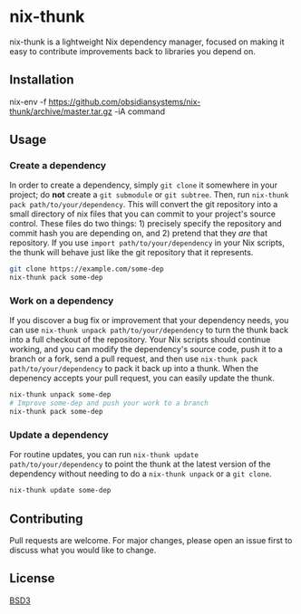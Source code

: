 # nix-thunk

nix-thunk is a lightweight Nix dependency manager, focused on making it easy to contribute improvements back to libraries you depend on.

## Installation

nix-env -f https://github.com/obsidiansystems/nix-thunk/archive/master.tar.gz -iA command

## Usage

### Create a dependency

In order to create a dependency, simply `git clone` it somewhere in your project; do **not** create a `git submodule` or `git subtree`.  Then, run `nix-thunk pack path/to/your/dependency`.  This will convert the git repository into a small directory of nix files that you can commit to your project's source control.  These files do two things: 1) precisely specify the repository and commit hash you are depending on, and 2) pretend that they *are* that repository.  If you use `import path/to/your/dependency` in your Nix scripts, the thunk will behave just like the git repository that it represents.

```bash
git clone https://example.com/some-dep
nix-thunk pack some-dep
```

### Work on a dependency

If you discover a bug fix or improvement that your dependency needs, you can use `nix-thunk unpack path/to/your/dependency` to turn the thunk back into a full checkout of the repository.  Your Nix scripts should continue working, and you can modify the dependency's source code, push it to a branch or a fork, send a pull request, and then use `nix-thunk pack path/to/your/dependency` to pack it back up into a thunk.  When the depenency accepts your pull request, you can easily update the thunk.

```bash
nix-thunk unpack some-dep
# Improve some-dep and push your work to a branch
nix-thunk pack some-dep
```

### Update a dependency

For routine updates, you can run `nix-thunk update path/to/your/dependency` to point the thunk at the latest version of the dependency without needing to do a `nix-thunk unpack` or a `git clone`.

```bash
nix-thunk update some-dep
```

## Contributing
Pull requests are welcome. For major changes, please open an issue first to discuss what you would like to change.

## License
[BSD3](./LICENSE)

